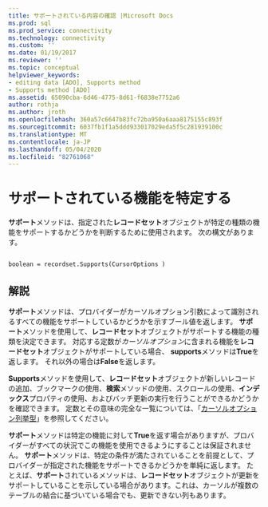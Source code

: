 ```yaml
---
title: サポートされている内容の確認 |Microsoft Docs
ms.prod: sql
ms.prod_service: connectivity
ms.technology: connectivity
ms.custom: ''
ms.date: 01/19/2017
ms.reviewer: ''
ms.topic: conceptual
helpviewer_keywords:
- editing data [ADO], Supports method
- Supports method [ADO]
ms.assetid: 65090cba-6d46-4775-8d61-f6838e7752a6
author: rothja
ms.author: jroth
ms.openlocfilehash: 360a57c6647b83fc72ba950a6aaa8175155c893f
ms.sourcegitcommit: 6037fb1f1a5ddd933017029eda5f5c281939100c
ms.translationtype: MT
ms.contentlocale: ja-JP
ms.lasthandoff: 05/04/2020
ms.locfileid: "82761068"
---
```

# <a name="determining-what-is-supported"></a>サポートされている機能を特定する
**サポート**メソッドは、指定された**レコードセット**オブジェクトが特定の種類の機能をサポートするかどうかを判断するために使用されます。 次の構文があります。  
  
```  
  
boolean = recordset.Supports(CursorOptions )  
```  
  
## <a name="remarks"></a>解説  
 **サポート**メソッドは、プロバイダーがカーソルオプション引数によって識別されるすべての機能をサポートしているかどうかを示すブール値を返します。 **サポート**メソッドを使用して、**レコードセット**オブジェクトがサポートする機能の種類を決定できます。 対応する定数が*カーソルオプション*に含まれる機能を**レコードセット**オブジェクトがサポートしている場合、 **supports**メソッドは**True**を返します。 それ以外の場合は**False**を返します。  
  
 **Supports**メソッドを使用して、**レコードセット**オブジェクトが新しいレコードの追加、ブックマークの使用、**検索**メソッドの使用、スクロールの使用、**インデックス**プロパティの使用、およびバッチ更新の実行を行うことができるかどうかを確認できます。 定数とその意味の完全な一覧については、「[カーソルオプション列挙型](../../../ado/reference/ado-api/cursoroptionenum.md)」を参照してください。  
  
 **サポート**メソッドは特定の機能に対して**True**を返す場合がありますが、プロバイダーがすべての状況でこの機能を使用できるようにすることは保証されません。 **サポート**メソッドは、特定の条件が満たされていることを前提として、プロバイダーが指定された機能をサポートできるかどうかを単純に返します。 たとえば、**サポート**されているメソッドは、**レコードセット**オブジェクトが更新をサポートしていることを示している場合があります。これは、カーソルが複数のテーブルの結合に基づいている場合でも、更新できない列もあります。
